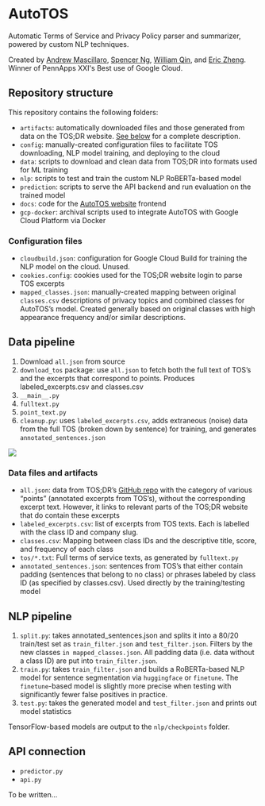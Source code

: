 # AutoTOS

Automatic Terms of Service and Privacy Policy parser and summarizer, powered by custom NLP techniques.

Created by [Andrew Mascillaro](https://github.com/intermezzio), [Spencer Ng](https://github.com/spencerng), [William Qin](https://github.com/MathTauAthogen), and [Eric Zheng](https://github.com/air-wreck). Winner of PennApps XXI's Best use of Google Cloud.

## Repository structure

This repository contains the following folders:

* `artifacts`: automatically downloaded files and those generated from data on the TOS;DR website. [See below](#data-files-and-artifacts) for a complete description.
* `config`: manually-created configuration files to facilitate TOS downloading, NLP model training, and deploying to the cloud
* `data`: scripts to download and clean data from TOS;DR into formats used for ML training
* `nlp`: scripts to test and train the custom NLP RoBERTa-based model
* `prediction`: scripts to serve the API backend and run evaluation on the trained model
* `docs`: code for the [AutoTOS website](http://autotos.me) frontend
* `gcp-docker`: archival scripts used to integrate AutoTOS with Google Cloud Platform via Docker


### Configuration files

* `cloudbuild.json`: configuration for Google Cloud Build for training the NLP model on the cloud. Unused.
* `cookies.config`: cookies used for the TOS;DR website login to parse TOS excerpts
* `mapped_classes.json`: manually-created mapping between original `classes.csv` descriptions of privacy topics and combined classes for AutoTOS’s model. Created generally based on original classes with high appearance frequency and/or similar descriptions.


## Data pipeline

1. Download `all.json` from source
2. `download_tos` package: use `all.json` to fetch both the full text of TOS’s and the excerpts that correspond to points. Produces labeled_excerpts.csv and classes.csv
  1. `__main__.py` 
  2. `fulltext.py`
  3. `point_text.py`
4. `cleanup.py`: uses `labeled_excerpts.csv`, adds extraneous (noise) data from the full TOS (broken down by sentence) for training, and generates `annotated_sentences.json`

![](https://gist.github.com/spencerng/63c95363c617bdbe0ec2c9e5d53785df/raw/d7c01cb18307a67d46df8391f3bdee362b3abe14/data-pipeline.svg)


### Data files and artifacts

* `all.json`: data from TOS;DR’s [GitHub repo](https://raw.githubusercontent.com/tosdr/tosdr.org/master/api/1/all.json) with the category of various “points” (annotated excerpts from TOS’s), without the corresponding excerpt text. However, it links to relevant parts of the TOS;DR website that do contain these excerpts
* `labeled_excerpts.csv`: list of excerpts from TOS texts. Each is labelled with the class ID and company slug.
* `classes.csv`: Mapping between class IDs and the descriptive title, score, and frequency of each class
* `tos/*.txt`: Full terms of service texts, as generated by `fulltext.py`
* `annotated_sentences.json`: sentences from TOS’s that either contain padding (sentences that belong to no class) or phrases labeled by class ID (as specified by classes.csv). Used directly by the training/testing model


## NLP pipeline

1. `split.py`: takes annotated_sentences.json and splits it into a 80/20 train/test set as `train_filter.json` and `test_filter.json`. Filters by the new classes `in mapped_classes.json`. All padding data (i.e. data without a class ID) are put into `train_filter.json`.
2. `train.py`: takes `train_filter.json` and builds a RoBERTa-based NLP model for sentence segmentation via `huggingface` or `finetune`. The `finetune`-based model is slightly more precise when testing with significantly fewer false positives in practice.
3. `test.py`: takes the generated model and `test_filter.json` and prints out model statistics

TensorFlow-based models are output to the `nlp/checkpoints` folder.

## API connection

* `predictor.py`
* `api.py`

To be written...
